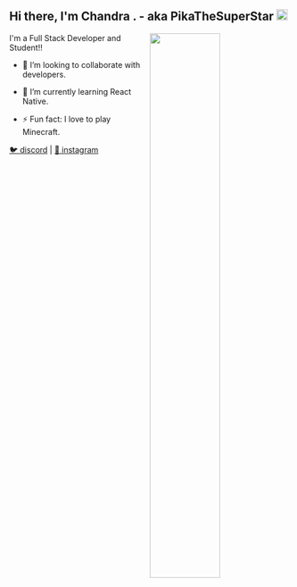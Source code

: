 <h2>Hi there, I'm Chandra . - aka PikaTheSuperStar <img src="https://media.giphy.com/media/Q7LHmoFwVP6Yc1swZs/giphy.gif" height="20px"></h2>

<img width="50%" align="right" src="https://github-readme-stats.vercel.app/api?username=cpojha&show_icons=true&hide_title=true&theme=merko">

I'm a Full Stack Developer and Student!!

- 👯 I’m looking to collaborate with developers.

- 🎈 I’m currently learning React Native.

- ⚡ Fun fact: I love to play Minecraft.

[🐦 discord](https://https://discord.com/users/597435632117088267) | [🏡 instagram](https://www.instagram.com/ig_pikathegreat)

















